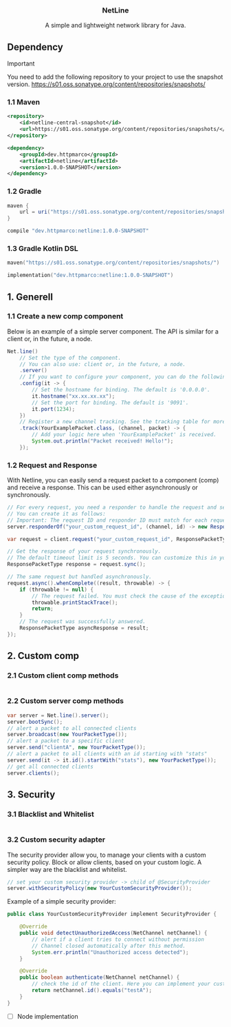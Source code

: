 <p align="center">
     <h3 align="center">NetLine</h3>
     <p align="center">A simple and lightweight network library for Java.</p>
</p>

## Dependency

> [!important]
> You need to add the following repository to your project to use the snapshot version.
> https://s01.oss.sonatype.org/content/repositories/snapshots/

### 1.1 Maven
```xml
<repository>
    <id>netline-central-snapshot</id>
    <url>https://s01.oss.sonatype.org/content/repositories/snapshots/</url>
</repository>

<dependency>
    <groupId>dev.httpmarco</groupId>
    <artifactId>netline</artifactId>
    <version>1.0.0-SNAPSHOT</version>
</dependency>
```

### 1.2 Gradle
```groovy
maven {
    url = uri("https://s01.oss.sonatype.org/content/repositories/snapshots/")
}

compile "dev.httpmarco:netline:1.0.0-SNAPSHOT"
```

### 1.3 Gradle Kotlin DSL
```kotlin
maven("https://s01.oss.sonatype.org/content/repositories/snapshots/")

implementation("dev.httpmarco:netline:1.0.0-SNAPSHOT")
```

## 1. Generell

### 1.1 Create a new comp component
Below is an example of a simple server component. The API is similar for a client or, in the future, a node.
```java
Net.line()
    // Set the type of the component.
    // You can also use: client or, in the future, a node.
    .server()
    // If you want to configure your component, you can do the following:
    .config(it -> {
        // Set the hostname for binding. The default is '0.0.0.0'.
        it.hostname("xx.xx.xx.xx");
        // Set the port for binding. The default is '9091'.
        it.port(1234);
    })
    // Register a new channel tracking. See the tracking table for more details.
    .track(YourExamplePacket.class, (channel, packet) -> {
        // Add your logic here when 'YourExamplePacket' is received.
        System.out.println("Packet received! Hello!");
    });
```

### 1.2 Request and Response
With Netline, you can easily send a request packet to a component (comp) and receive a response. This can be used either asynchronously or synchronously.
```java
// For every request, you need a responder to handle the request and send back a response. 
// You can create it as follows:
// Important: The request ID and responder ID must match for each request-response pair!
server.responderOf("your_custom_request_id", (channel, id) -> new ResponsePacketType());

var request = client.request("your_custom_request_id", ResponsePacketType.class);

// Get the response of your request synchronously.
// The default timeout limit is 5 seconds. You can customize this in your component configuration.
ResponsePacketType response = request.sync();

// The same request but handled asynchronously.
request.async().whenComplete((result, throwable) -> {
    if (throwable != null) {
        // The request failed. You must check the cause of the exception!
        throwable.printStackTrace();
        return;
    }
    // The request was successfully answered.
    ResponsePacketType asyncResponse = result;
});

```

## 2. Custom comp 

### 2.1 Custom client comp methods
```java

```

### 2.2 Custom server comp methods
```java
var server = Net.line().server();
server.bootSync();
// alert a packet to all connected clients
server.broadcast(new YourPacketType());
// alert a packet to a specific client
server.send("clientA", new YourPacketType());
// alert a packet to all clients with an id starting with "stats"
server.send(it -> it.id().startWith("stats"), new YourPacketType());
// get all connected clients
server.clients();
```

## 3. Security

### 3.1 Blacklist and Whitelist
```java

```

### 3.2 Custom security adapter
The security provider allow you, to manage your clients with a custom security policy. Block or allow clients, based on your custom logic. A simpler way are the blacklist and whitelist. 
```java
// set your custom security provider -> child of @SecurityProvider
server.withSecurityPolicy(new YourCustomSecurityProvider());
```
Example of a simple security provider:
```java
public class YourCustomSecurityProvider implement SecurityProvider {

    @Override
    public void detectUnauthorizedAccess(NetChannel netChannel) {
        // alert if a client tries to connect without permission
        // Channel closed automatically after this method.
        System.err.println("Unauthorized access detected");
    }

    @Override
    public boolean authenticate(NetChannel netChannel) {
        // check the id of the client. Here you can implement your custom logic.
        return netChannel.id().equals("testA");
    }
}
```

- [ ] Node implementation